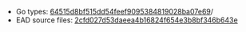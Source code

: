 * Go types: [64515d8bf515dd54feef9095384819028ba07e69](https://github.com/NYULibraries/dlts-finding-aids-ead-go-packages/commit/64515d8bf515dd54feef9095384819028ba07e69)/
* EAD source files: [2cfd027d53daeea4b16824f654e3b8bf346b643e](https://github.com/NYULibraries/dlts-finding-aids-ead-sample-set-1/commit/2cfd027d53daeea4b16824f654e3b8bf346b643e)
